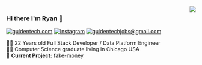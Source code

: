 <img align='right' src="https://github-readme-stats.vercel.app/api?username=rgulden&show_icons=true">

### Hi there I'm Ryan :lemon:

[![guldentech.com](https://img.shields.io/static/v1?label=guldentech&message=%20&color=yellow&logo=&style=flat-square&logoColor=white)](https://www.guldentech.com)
[![Instagram](https://img.shields.io/static/v1?label=Instagram&message=%20&color=orange&logo=Instagram&style=flat-square&logoColor=white)](https://www.instagram.com/guldentech/)
[![guldentechjobs@gmail.com](https://img.shields.io/static/v1?label=guldentechjobs@gmail.com&message=%20&color=red&logo=gmail&style=flat-square&logoColor=white)](mailto:guldentechjobs@gmail.com)
  
  
👨‍💻 22 Years old Full Stack Developer / Data Platform Engineer  
👨‍🎓 Computer Science graduate living in Chicago USA  
🚧 **Current Project:** [fake-money](https://github.com/rgulden/fiat-sucks)  

